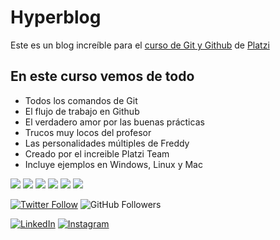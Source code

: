 # Hyperblog
Este es un blog increíble para el [curso de Git y Github](https://platzi.com/cursos/git-github/ " curso de Git y Github") de [Platzi](https://platzi.com/ "Platzi")

## En este curso vemos de todo
* Todos los comandos de Git
* El flujo de trabajo en Github
* El verdadero amor por las buenas prácticas
* Trucos muy locos del profesor
* Las personalidades múltiples de Freddy
* Creado por el increible Platzi Team
* Incluye ejemplos en Windows, Linux y Mac

![](https://img.shields.io/github/stars/pandao/editor.md.svg) ![](https://img.shields.io/github/forks/pandao/editor.md.svg) ![](https://img.shields.io/github/tag/pandao/editor.md.svg) ![](https://img.shields.io/github/release/pandao/editor.md.svg) ![](https://img.shields.io/github/issues/pandao/editor.md.svg) ![](https://img.shields.io/bower/v/editor.md.svg)

[![Twitter Follow](https://img.shields.io/twitter/follow/SerchSanchez11?style=social)](https://twitter.com/SerchSanchez11)
![GitHub Followers](https://img.shields.io/github/followers/serchosx?style=social)

[![LinkedIn](https://img.shields.io/badge/LinkedIn-s3rchcod3?style=for-the-badge&logo=linkedin&logoColor=white&labelColor=101010)](https://www.linkedin.com/in/s3rchcod3)
[![Instagram](https://img.shields.io/badge/Instagram-@s3rchcod3-E4405F?style=for-the-badge&logo=instagram&logoColor=white&labelColor=101010)](https://instagram.com/s3rchcod3)

